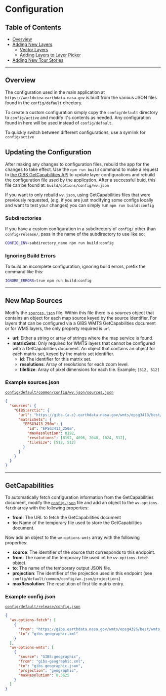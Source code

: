 # Configuration

## Table of Contents

* [Overview](configuration.md)
* [Adding New Layers](layers.md)
  * [Vector Layers](vectors.md)
  * [Adding Layers to Layer Picker](product_picker.md)
* [Adding New Tour Stories](tour_stories.md)

---

## Overview

The configuration used in the main application at `https://worldview.earthdata.nasa.gov` is built from the various JSON files found in the `config/default` directory.

To create a custom configuration simply copy the `config/default` directory to `config/active` and modify it's contents as needed. Any configuration found in here will be used instead of `config/default`.

To quickly switch between different configurations, use a symlink for `config/active`

## Updating the Configuration

After making any changes to configuration files, rebuild the app for the changes to take effect.
Use the `npm run build` command to make a request to [the GIBS GetCapabilities API](https://wiki.earthdata.nasa.gov/display/GIBS/GIBS+API+for+Developers) to update layer configurations and rebuild the
configuration file used by the application. After a successful buid, this file can be found at: `build/options/config/wv.json`

If you want to only rebuild `wv.json`, using GetCapabilities files that were previously requested,
(e.g. if you are just modifying some configs locally and want to test your changes)
you can simply run `npm run build:config`

### Subdirectories

If you have a custom configuration in a subdirectory of `config/` other than
`config/release/`, pass in the name of the subdirectory to use like so:

```bash
CONFIG_ENV=subdirectory_name npm run build:config
```

### Ignoring Build Errors

To build an incomplete configuration, ignoring build errors, prefix the command like this:

```bash
IGNORE_ERRORS=true npm run build:config
```

---

## New Map Sources

Modify the [`sources.json`](../../config/default/release/config/sources.json) file. Within this file there is a *sources*
object that contains an object for each map source keyed by the source identifier.
For layers that can be configured via a GIBS WMTS GetCapabilities document or
for WMS layers, the only property required is `url`

* **url**: Either a string or array of strings where the map service is found.
* **matrixSets**: Only required for WMTS layers that cannot be configured with a GetCapabilities document. An
object that contains an object for each matrix set, keyed by the matrix set identifier.
  * **id**: The identifier for this matrix set.
  * **resolutions**: Array of resolutions for each zoom level.
  * **tileSize**: Array of pixel dimensions for each tile. Example; `[512, 512]`

### Example sources.json

[`config/default/common/config/wv.json/sources.json`](../../config/default/release/config/sources.json)

```json
{
  "sources": {
    "GIBS:arctic": {
      "url": "https://gibs-{a-c}.earthdata.nasa.gov/wmts/epsg3413/best/wmts.cgi",
      "matrixSets": {
        "EPSG3413_250m": {
          "id": "EPSG3413_250m",
          "maxResolution": 8192,
          "resolutions": [8192, 4096, 2048, 1024, 512],
          "tileSize": [512, 512]
        }
      }
    }
  }
}
```

---

## GetCapabilities

To automatically fetch configuration information from the GetCapabilities
document, modify the [`config.json`](../../config/default/release/config.json) file and add an object to the
`wv-options-fetch` array with the following properties:

* **from**: The URL to fetch the GetCapabilities document
* **to**: Name of the temporary file used to store the GetCapabilities document.

Now add an object to the `wv-options-wmts` array with the following properties:

* **source**: The identifier of the source that corresponds to this endpoint.
* **from**: The name of the temporary file used int he `wv-options-fetch` object.
* **to**: The name of the temporary output JSON file.
* **projection**: The identifier of the projection used in this endpoint (see `config/default/common/config/wv.json/projections`)
* **maxResolution**: The resolution of first tile matrix entry.

### Example config.json

[`config/default/release/config.json`](../../config/default/release/config.json)

```json
{
  "wv-options-fetch": [
    {
      "from": "https://gibs.earthdata.nasa.gov/wmts/epsg4326/best/wmts.cgi?request=GetCapabilities",
      "to": "gibs-geographic.xml"
    }
  ],
  "wv-options-wmts": [
    {
      "source": "GIBS:geographic",
      "from": "gibs-geographic.xml",
      "to": "gibs-geographic.json",
      "projection": "geographic",
      "maxResolution": 0.5625
    }
  ]
}
```
